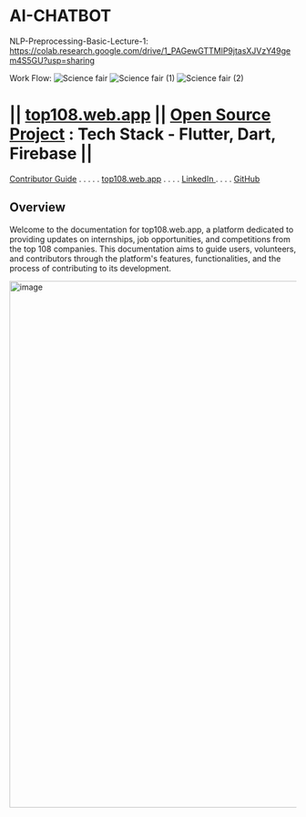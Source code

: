 # AI-CHATBOT


NLP-Preprocessing-Basic-Lecture-1: https://colab.research.google.com/drive/1_PAGewGTTMlP9jtasXJVzY49gem4S5GU?usp=sharing 







Work Flow:
![Science fair](https://github.com/AI-Chatbot-Project/AI-CHATBOT/assets/112231455/a344b525-5c95-4b8f-aed7-0e90f4c50a61)
![Science fair (1)](https://github.com/AI-Chatbot-Project/AI-CHATBOT/assets/112231455/d2c6f5e1-e10f-4b33-845f-a2244cfb8795)
![Science fair (2)](https://github.com/AI-Chatbot-Project/AI-CHATBOT/assets/112231455/fd7304b3-ba14-4d5d-8067-7bea46f3719f)



# || [top108.web.app](https://top108.web.app/) ||  [Open Source Project](https://github.com/S-H-E-R-Development/top108/tree/main) : Tech Stack - Flutter, Dart, Firebase || 
[Contributor Guide](#contributor-guide) . . . . .    [top108.web.app](https://top108.web.app/) . . . . <a href = "https://www.linkedin.com/company/98176407/admin/feed/posts/"> LinkedIn </a> . . . . [GitHub](https://github.com/S-H-E-R-Development/top108/tree/main)

## Overview

Welcome to the documentation for top108.web.app, a platform dedicated to providing updates on internships, job opportunities, and competitions from the top 108 companies. This documentation aims to guide users, volunteers, and contributors through the platform's features, functionalities, and the process of contributing to its development.

<img width="925" alt="image" src="https://github.com/S-H-E-R-Development/top108/assets/112231455/61660513-056a-4217-ab3f-69a6ee3797d9">

